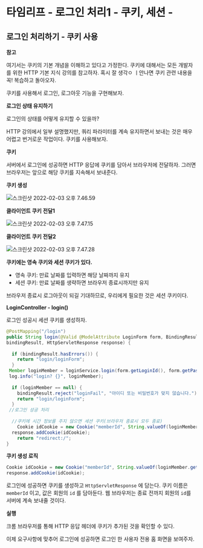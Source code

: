 # 타임리프 - 로그인 처리1 - 쿠키, 세션 - 



## 로그인 처리하기 - 쿠키 사용

**참고**

여기서는 쿠키의 기본 개념을 이해하고 있다고 가정한다. 쿠키에 대해서는 모든 개발자를 위한 HTTP 기본 지식 강의를 참고하자. 혹시 잘 생각ㅇ ㅣ안나면 쿠키 관련 내용을 꼭! 복습하고 돌아오자.



쿠키를 사용해서 로그인, 로그아웃 기능을 구현해보자.



**로그인 상태 유지하기**

로그인의 상태를 어떻게 유지할 수 있을까?

HTTP 강의에서 일부 설명했지만, 쿼리 파라미터를 계속 유지하면서 보내는 것은 매우 어렵고 번거로운 작업이다. 쿠키를 사용해보자.



**쿠키**

서버에서 로그인에 성공하면 HTTP 응답에 쿠키를 담아서 브라우저에 전달하자. 그러면 브라우저는 앞으로 해당 쿠키를 지속해서 보내준다.

**쿠키 생성**

![스크린샷 2022-02-03 오후 7.46.59](../md-images/%E1%84%89%E1%85%B3%E1%84%8F%E1%85%B3%E1%84%85%E1%85%B5%E1%86%AB%E1%84%89%E1%85%A3%E1%86%BA%202022-02-03%20%E1%84%8B%E1%85%A9%E1%84%92%E1%85%AE%207.46.59.png)



**클라이언트 쿠키 전달1**

![스크린샷 2022-02-03 오후 7.47.15](../md-images/%E1%84%89%E1%85%B3%E1%84%8F%E1%85%B3%E1%84%85%E1%85%B5%E1%86%AB%E1%84%89%E1%85%A3%E1%86%BA%202022-02-03%20%E1%84%8B%E1%85%A9%E1%84%92%E1%85%AE%207.47.15.png)



**클라이언트 쿠키 전달2**

![스크린샷 2022-02-03 오후 7.47.28](../md-images/%E1%84%89%E1%85%B3%E1%84%8F%E1%85%B3%E1%84%85%E1%85%B5%E1%86%AB%E1%84%89%E1%85%A3%E1%86%BA%202022-02-03%20%E1%84%8B%E1%85%A9%E1%84%92%E1%85%AE%207.47.28.png)



**쿠키에는 영속 쿠키와 세션 쿠키가 있다.**

* 영속 쿠키: 만료 날짜를 입력하면 해당 날짜까지 유지
* 세션 쿠키: 만료 날짜를 생략하면 브라우저 종료시까지만 유지

브라우저 종료시 로그아웃이 되길 기대하므로, 우리에게 필요한 것은 세션 쿠키이다.



**LoginController - login()**

로그인 성공시 세션 쿠키를 생성하자.

```java
@PostMapping("/login")
public String login(@Valid @ModelAttribute LoginForm form, BindingResult 
bindingResult, HttpServletResponse response) {
 
  if (bindingResult.hasErrors()) {
    return "login/loginForm";
  }
 Member loginMember = loginService.login(form.getLoginId(), form.getPassword());
 log.info("login? {}", loginMember);
 
  if (loginMember == null) {
    bindingResult.reject("loginFail", "아이디 또는 비밀번호가 맞지 않습니다.");
    return "login/loginForm";
  }
 //로그인 성공 처리
 
  //쿠키에 시간 정보를 주지 않으면 세션 쿠키(브라우저 종료시 모두 종료)
 	Cookie idCookie = new Cookie("memberId", String.valueOf(loginMember.getId()));
  response.addCookie(idCookie);
 	return "redirect:/";
}
```



**쿠키 생성 로직**

```java
Cookie idCookie = new Cookie("memberId", String.valueOf(loginMember.getId()));
response.addCookie(idCookie);
```

로그인에 성공하면 쿠키를 생성하고 `HttpServletResponse` 에 담는다. 쿠키 이름은 `memberId` 이고, 값은 회원의 `id` 를 담아둔다. 웹 브라우저는 종료 전까지 회원의 `id`를 서버에 계속 보내줄 것이다.



**실행**

크롬 브라우저를 통해 HTTP 응답 헤더에 쿠키가 추가된 것을 확인할 수 있다.

이제 요구사항에 맞추어 로그인에 성공하면 로그인 한 사용자 전용 홈 화면을 보여주자.


